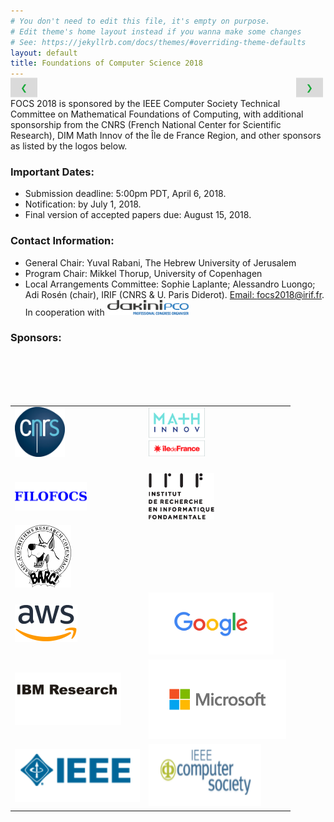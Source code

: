 ```yaml
---
# You don't need to edit this file, it's empty on purpose.
# Edit theme's home layout instead if you wanna make some changes
# See: https://jekyllrb.com/docs/themes/#overriding-theme-defaults
layout: default
title: Foundations of Computer Science 2018
---
```

<meta name="viewport" content="width=device-width, initial-scale=1">
<!-- <link rel="stylesheet" href="https://www.w3schools.com/w3css/4/w3.css"> -->
<style>
.w3-button {
  border: none;
  display: inline-block;
  padding: 8px 16px;
  vertical-align: middle;
  overflow: hidden;
  text-decoration: none;
  color: inherit;
  background-color: inherit;
  text-align: center;
  cursor: pointer;
  white-space: nowrap;
}
.w3-disabled,.w3-btn:disabled,.w3-button:disabled {
  cursor: not-allowed;
  opacity: 0.3;
}
.w3-bar .w3-button {
  white-space: normal;
  width: 100%;
}
.w3-btn,.w3-button {
  -webkit-touch-callout: none;
  -webkit-user-select: none;
  -khtml-user-select: none;
  -moz-user-select: none;
  -ms-user-select: none;
  user-select: none;
}
.mySlides {display:none;}
.w3-display-left {
  position: absolute;
  top: 50%;
  left: 0%;
  transform: translate(0%,-50%);
  -ms-transform: translate(-0%,-50%);
}
.w3-display-right {
  position: absolute;
  top: 50%;
  right: 0%;
  transform: translate(0%,-50%);
  -ms-transform: translate(0%,-50%);
}
.w3-black,.w3-hover-black:hover {
  color:  #03a127;
  background-color:  #D7D7D7;
opacity: 0.9;
}
</style>


<div class="w3-content w3-section" style="max-width:500px;position:relative">

  <img class="mySlides" src="assets/shutter6.jpg" style="width:100%">
  
  <img class="mySlides" src="assets/shutter2.jpg" style="width:100%">
  <img class="mySlides" src="assets/shutter7.jpg" style="width:100%">
  <img class="mySlides" src="assets/shutter4.jpg" style="width:100%">
  <img class="mySlides" src="assets/shutter5.jpg" style="width:100%">
  
  <img class="mySlides" src="assets/shutter8.jpg" style="width:100%">
  <img class="mySlides" src="assets/adi.jpg" style="width:100%"> 
  
<button class="w3-button w3-black w3-display-left" onclick="plusDivs(-1)">&#10094;</button>
<button class="w3-button w3-black w3-display-right" onclick="plusDivs(1)">&#10095;</button>
</div>

<script>
var slideIndex = 1;
showDivs(slideIndex);

function plusDivs(n) {
  showDivs(slideIndex += n);
}

carousel();

function carousel() {
    var i;
    var x = document.getElementsByClassName("mySlides");
    for (i = 0; i < x.length; i++) {
      x[i].style.display = "none";
    }
    slideIndex++;
    if (slideIndex > x.length) {slideIndex = 1}
    x[slideIndex-1].style.display = "block";
    setTimeout(carousel, 4000); // Change image every 4 seconds
}


function showDivs(n) {
  var i;
  var x = document.getElementsByClassName("mySlides");
  if (n > x.length) {slideIndex = 1}
  if (n < 1) {slideIndex = x.length}
  for (i = 0; i < x.length; i++) {
     x[i].style.display = "none";
  }
  x[slideIndex-1].style.display = "block";
}
</script>

<br>
FOCS 2018 is sponsored by the IEEE Computer Society Technical Committee on Mathematical Foundations of Computing, with additional sponsorship from the CNRS (French National Center for Scientific Research), DIM Math Innov of the Île de France Region, and other sponsors as listed by the logos below.

### Important Dates:
- Submission deadline: 5:00pm PDT, April 6, 2018.
- Notification: by July 1, 2018.
- Final version of accepted papers due: August 15, 2018.



### Contact Information:


- General Chair: Yuval Rabani, The Hebrew University of Jerusalem
- Program Chair: Mikkel Thorup, University of Copenhagen
- Local Arrangements Committee: Sophie Laplante; Alessandro Luongo; Adi Rosén (chair), IRIF (CNRS & U. Paris Diderot). [Email: focs2018@irif.fr](mailto:focs2018@irif.fr). In cooperation with <a href="https://dakini-pco.com" target="_blank"><img src="assets/dakini_logo.png" width="130" /></a>

### Sponsors:

<br>
<table class="tg">

<tr>
<td class="tg-031e"> <a href="http://www.cnrs.fr/index.php" target="_blank"><img src="assets/cnrs.png" width="80" /></a>   </td>
<td class="tg-031e"> <a href="https://www.dim-mathinnov.fr" target="_blank"><img src="assets/mathinnov.jpg" width="90" /></a>  </td>
</tr>


<tr>
<td class="tg-031e"> <br> <a href="https://www.irif.fr/~adiro/filofocs/filofocs_lab/filofocs_lab.html" target="_blank"><img src="assets/filofocs_.png" width="115" /></a>  </td>

<td class="tg-031e"><br> <a href="https://www.irif.fr//en/index" target="_blank"><img src="assets/irif_full.jpg" width="105" /></a>   </td>
</tr>

<br>

<tr>
  <br>
<td class="tg-031e"> <a href="http://barc.ku.dk/" target="_blank"><img src="assets/BARC_logo.png" width="90" height="100"  /></a>  </td>

</tr>


<tr>
<td class="tg-031e"> <a href="https://aws.amazon.com/" target="_blank"> <img src="assets/aws.png" width="100" /> </a></td>
<td class="tg-031e"> <a href="https://research.google.com/" target="_blank"><img src="assets/google.png" width="200" /></a>   </td>
</tr>

<tr>
<td class="tg-031e"> <a href="https://www.research.ibm.com/" target="_blank"><img src="assets/ibmz.png" width="170" /></a>   </td>
<td class="tg-031e"> <a href="https://www.microsoft.com/en-us/research/" target="_blank"><img src="assets/microsoft.jpg" width="220" /></a>   </td>
</tr>


<br>
<tr>
<td class="tg-031e"> <a href="https://www.computer.org/" target="_blank"><img src="assets/ieee_left.png" width="200" /></a>   </td>
<td class="tg-031e"> <a href="https://www.computer.org/" target="_blank"><img src="assets/ieee_right.png" width="180" height="100"  /></a>  </td>
</tr>



</table>



[cnrs]: assets/cnrs.png
[irif]: assets/irif.svg
[math]: assets/mathinnov.jpg
[ieee1]: assets/ieee1.png
[ibm]: assets/IBM_logo.pdf
[BARC]: assets/BARC_logo.png
[dakini]: assets/dakini_logo.png
[microsoft]: assets/microsoft.jpg
[google]: assets/google.png

